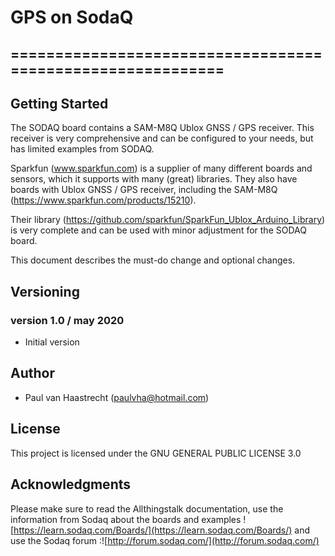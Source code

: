 # GPS on SodaQ

## ===========================================================

## Getting Started
The SODAQ board contains a SAM-M8Q Ublox GNSS / GPS receiver. This receiver is very comprehensive and can be configured to your needs, but has limited examples from SODAQ.

Sparkfun (www.sparkfun.com) is a supplier of many different boards and sensors, which it supports with many (great) libraries. They also have boards with Ublox GNSS / GPS receiver, including the SAM-M8Q (https://www.sparkfun.com/products/15210).

Their library (https://github.com/sparkfun/SparkFun_Ublox_Arduino_Library) is very complete and can be used with minor adjustment for the SODAQ board.

This document describes the must-do change and optional changes.

## Versioning

### version 1.0 / may 2020
 * Initial version


## Author
 * Paul van Haastrecht (paulvha@hotmail.com)

## License
This project is licensed under the GNU GENERAL PUBLIC LICENSE 3.0

## Acknowledgments
Please make sure to read the Allthingstalk documentation, use the
information from Sodaq about the boards and examples ![https://learn.sodaq.com/Boards/](https://learn.sodaq.com/Boards/)
and use the Sodaq forum :![http://forum.sodaq.com/](http://forum.sodaq.com/)
